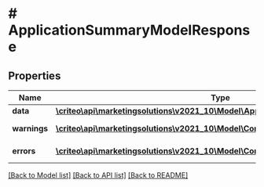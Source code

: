 # # ApplicationSummaryModelResponse

## Properties

Name | Type | Description | Notes
------------ | ------------- | ------------- | -------------
**data** | [**\criteo\api\marketingsolutions\v2021_10\Model\ApplicationSummaryModelResource**](ApplicationSummaryModelResource.md) |  | [optional]
**warnings** | [**\criteo\api\marketingsolutions\v2021_10\Model\CommonProblem[]**](CommonProblem.md) |  | [optional] [readonly]
**errors** | [**\criteo\api\marketingsolutions\v2021_10\Model\CommonProblem[]**](CommonProblem.md) |  | [optional] [readonly]

[[Back to Model list]](../../README.md#models) [[Back to API list]](../../README.md#endpoints) [[Back to README]](../../README.md)
